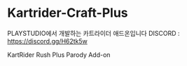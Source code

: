 # Kartrider-Craft-Plus
PLAYSTUDIO에서 개발하는 카트라이더 애드온입니다 
DISCORD : https://discord.gg/H62tk5w

KartRider Rush Plus Parody Add-on
